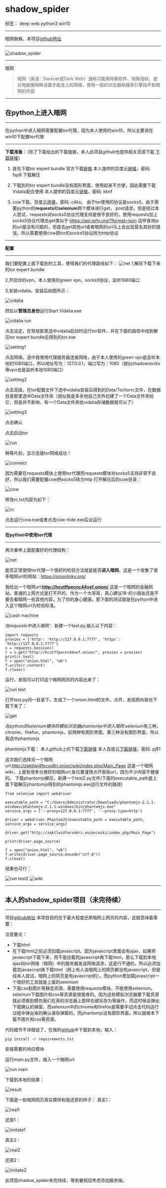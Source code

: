 # shadow_spider

标签： deep web python3 win10


----------


暗网蜘蛛，本项目[github地址][1]


----------


![shadow_spider][2]


----------
暗网

> 暗网（英语：Darknet或Dark Web）通称只能用特殊软件、特殊授权、或对电脑做特殊设置才能连上的网络，使用一般的浏览器和搜索引擎找不到暗网的内容


----------


## 在python上进入暗网 ##


----------


在python中进入暗网需要配置tor代理，因为本人使用的win10，所以主要讲在win10下配置tor代理


----------


**下载准备**：（除了下载给出的下载链接，本人此项目github也提供相关资源下载 [下载链接][3]）
 1. 首先下载tor expert bundle
    官方下载[链接][4]
    本人提供的百度云[链接][5]，密码: fsp8
    下载解压

 2. 下载到的tor expert bundle没有图形界面，使用起来不方便，因此需要下载Vidalia配合使用
    本人提供的百度云[链接][6]，密码: kknf

 3. cow下载，百度云[连接][7]，密码: c4kx。
    由于tor使用的协议是socks5，由于需要python的**requests**和**selenium**两个模块进行get， post请求。但是经过本人尝试，requests对socks5协议代理支持是很不良好的，使用requests加上socks5协议代理去get类似于 https://api.ipify.org/?format=json 这样查询ip的url是没有问题的，但是去get其他url或者暗网的url马上会出现莫名其妙的错误。所以需要使用cow把tor的socks5协议转为http协议


----------


**配置**


----------


我们要配置上面下载到的工具，使得我们的代理路线如下：
![net][8]
1,解压下载下来的tor expert bundle

2,开启你的vpn，本人使用的green vpn，socks5协议，监听1080端口

3,安装vidalia，安装后如图所示：

![vidalia][9]


然后以**管理员身份**运行Start Vidalia.exe

![vidalia run][10]

点击设定，在常规那里选中vidalia启动时运行tor软件，并在下面的路径中找到解压tor expert bundle后得到的tor.exe

![setting1][11]

点击网络，选中我使用代理服务器连接网络，由于本人使用的green vpn是监听本地的1080端口，所以地址写为：127.0.0.1，端口写为：1080（貌似shadowsocks等vpn也是监听本地1080端口）

![setting2][12]

点击高级，在tor配置文件下选中vidalia安装后得到的Data/Tor/torrc文件，在数据目录那里选中Data文件夹（貌似我是多余地自己另外创建了一个Data文件夹给它，但是并不影响，有一个Data文件夹给vidalia存储数据就可以了）

![setting3][13]

点击确认

点击启动tor

![run][14]

稍等片刻，显示连接tor网络成功！

![connect][15]

因为需要在requests模块上使用tor代理而requests模块对socks5支持非常不良好，所以我们需要配置cow把socks5转为http
打开解压后的cow目录：

![cow][16]

修改rc.txt内容为如下：

![rc][17]

点击运行cow.exe或者点击cow-hide.exe后台运行


----------


**在python中使用tor代理**


----------


再次重申上面配置好的代理结构：

![net][18]

能否正常使用tor代理一个很好的检验方法就是能否**进入暗网**，这是一个收集了很多暗网url的网站：https://onionlinks.org/

我给出一个暗网url:**http://hcutffpecnc44vef.onion/**
这是一个暗网的金融网站，普通的上网方式是打不开的，作为一个大哥哥，真心建议18-的小朋友还是不要去看暗网一些其他内容，为了你的身心健康。那下面的测试就是在python中进入这个暗网url为检验标准。

![cash machine][19]


*在requests中进入暗网*：
新建一个test.py,输入以下内容：




    import requests
    proxies = {'http': 'http://127.0.0.1:7777', 'https': 'http://127.0.0.1:7777'}
    s = requests.Session()
    r = s.get("http://hcutffpecnc44vef.onion/", proxies = proxies)
    print(r.text)
    f = open("onion.html", "wb")
    f.write(r.content)
    f.close()




运行，发现可以打印这个暗网网页的内容出来了：

![run test][20]

打开test.py同一目录下，生成了一个onion.html的文件，点开，发现把内容也下载下来了：

![get][21]


*在python的selenium模块的模拟浏览器phantomjs中进入暗网*
selenium有三种，chrome，firefox，phantomjs，前两种有图形界面，第三种没有图形界面，所以我选中phantomjs

phantomjs下载：
本人github上的下载[下载链接][22]
本人百度云[下载链接][23]，密码: pj81

这次我们选择另一个暗网url:http://zqktlwi4fecvo6ri.onion/wiki/index.php/Main_Page
这是一个暗网wiki，上面有很多分类好的暗网url,各位要谨慎点开那些url，因为不少内容不健康的。
下载phantomjs解压，新建一个test2.py文件(下面的executable_path是上面下载解压phantomjs得到的phantomjs.exe运行文件的路径)


    from selenium import webdriver
    
    executable_path = "C:/Users/Administrator/Downloads/phantomjs-2.1.1-windows/phantomjs-2.1.1-windows/bin/phantomjs.exe"
    service_args = ['--proxy=127.0.0.1:7777', '--proxy-type=http']
    
    driver = webdriver.PhantomJS(executable_path = executable_path, service_args = service_args)
    
    driver.get("http://zqktlwi4fecvo6ri.onion/wiki/index.php/Main_Page")
    
    print(driver.page_source)
    
    f = open("onion.html", "wb")
    f.write(driver.page_source.encode("utf-8"))
    f.close()


结果也可行：

![run test2][24]
![wiki][25]


----------


## 本人的shadow_spider项目（未完待续） ##


----------


项目[github地址][26]
本项目目的在于最大程度还原暗网上网页的内容，这就意味着需要：

注意要点：

 - 下载html
 - 在下载html之前必须加载javascript。因为javascript里面会有ajax，如果把javascript下载下来，而不是加载完javascript再下载html，那么下载到本地ajax向tor网络（暗网）中的服务器发送网络请求，这是行不通的。所以必须加载完javascript再下载html（网上有人说暗网上的网页都没有javascript，但是经本人尝试，暗网上的网页是有javascript的）。而python里加载javascript一个很好的工具就是上面的selenium
 - 下载css和图片等静态资源，需要使用requests模块，不能使用selenium。selenium下载图片和css等资源是很蛋疼的。因为这些模拟浏览器要下载资源就必须做到模仿我们在真的浏览器上那样右键另存为等操作，而这时候会弹出下载确认的弹窗，而selenium中的chrome和firefox是需要手动点击代码运行过程中弹出来的确认保存弹窗的，而phantomjs没有图形界面，所以就根本下载不图片和css等资源。

代码细节不详细说了，在我的[github][27]中下载到本地，输入：

    pip install -r requirements.txt

安装需要的响应模块

运行main.py文件，输入一个暗网url:

![run main][28]

下载到本地的结果：

![result][29]

下面是一些暗网网页真实模样和我还原的样子：
真实1：

![real1][30]

还原1：

![imitate1][31]

真实2：

![real2][32]

还原2：

![imitate2][33]

此项目shadow_spider未完待续，等到暑假回考虑添加服务端。


  [1]: https://github.com/15331094/shadow_spider
  [2]: https://github.com/15331094/shadow_spider/blob/master/screenshots/spider.jpg?raw=true
  [3]: https://github.com/15331094/shadow_spider/tree/master/resources
  [4]: https://www.torproject.org/download/download
  [5]: http://pan.baidu.com/s/1eRNpqa2
  [6]: http://pan.baidu.com/s/1bOdr6e
  [7]: http://pan.baidu.com/s/1c1QHf1m
  [8]: https://github.com/15331094/shadow_spider/blob/master/screenshots/net.png?raw=true
  [9]: https://github.com/15331094/shadow_spider/blob/master/screenshots/vidalia.png?raw=true
  [10]: https://github.com/15331094/shadow_spider/blob/master/screenshots/vidalia%20run.png?raw=true
  [11]: https://github.com/15331094/shadow_spider/blob/master/screenshots/setting1.png?raw=true
  [12]: https://github.com/15331094/shadow_spider/blob/master/screenshots/setting2.png?raw=true
  [13]: https://github.com/15331094/shadow_spider/blob/master/screenshots/setting3.png?raw=true
  [14]: https://github.com/15331094/shadow_spider/blob/master/screenshots/run.png?raw=true
  [15]: https://github.com/15331094/shadow_spider/blob/master/screenshots/connect.png?raw=true
  [16]: https://github.com/15331094/shadow_spider/blob/master/screenshots/cow.png?raw=true
  [17]: https://github.com/15331094/shadow_spider/blob/master/screenshots/rc.png?raw=true
  [18]: https://github.com/15331094/shadow_spider/blob/master/screenshots/net.png?raw=true
  [19]: https://github.com/15331094/shadow_spider/blob/master/screenshots/cash%20machine.png?raw=true
  [20]: https://github.com/15331094/shadow_spider/blob/master/screenshots/run%20test.png?raw=true
  [21]: https://github.com/15331094/shadow_spider/blob/master/screenshots/get.png?raw=true
  [22]: https://github.com/15331094/shadow_spider/blob/master/resources/phantomjs-2.1.1-windows.zip
  [23]: http://pan.baidu.com/s/1eSxNa86
  [24]: https://github.com/15331094/shadow_spider/blob/master/screenshots/run%20test2.png?raw=true
  [25]: https://github.com/15331094/shadow_spider/blob/master/screenshots/wiki.png?raw=true
  [26]: https://github.com/15331094/shadow_spider
  [27]: https://github.com/15331094/shadow_spider
  [28]: https://github.com/15331094/shadow_spider/blob/master/screenshots/run%20main.png?raw=true
  [29]: https://github.com/15331094/shadow_spider/blob/master/screenshots/result.png?raw=true
  [30]: https://github.com/15331094/shadow_spider/blob/master/screenshots/real1.png?raw=true
  [31]: https://github.com/15331094/shadow_spider/blob/master/screenshots/imitate1.png?raw=true
  [32]: https://github.com/15331094/shadow_spider/blob/master/screenshots/real2.png?raw=true
  [33]: https://github.com/15331094/shadow_spider/blob/master/screenshots/imitate2.png?raw=true
